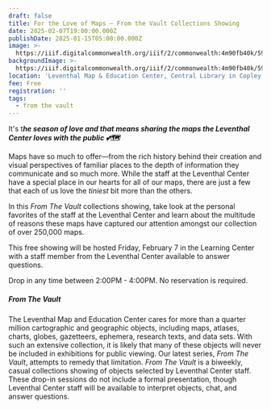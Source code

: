 ```yaml
---
draft: false
title: For the Love of Maps — From the Vault Collections Showing
date: 2025-02-07T19:00:00.000Z
publishDate: 2025-01-15T05:00:00.000Z
image: >-
  https://iiif.digitalcommonwealth.org/iiif/2/commonwealth:4m90fb40k/590,1394,5233,4967/1500,/0/default.jpg
backgroundImage: >-
  https://iiif.digitalcommonwealth.org/iiif/2/commonwealth:4m90fb40k/590,1394,5233,4967/1500,/0/default.jpg
location: 'Leventhal Map & Education Center, Central Library in Copley Square'
fee: Free
registration: ''
tags:
  - from the vault
---
```


It's t***he season of love and that means sharing the maps the Leventhal Center loves with the public 💕🗺️***

Maps have so much to offer—from the rich history behind their creation and visual perspectives of familiar places to the depth of information they communicate and so much more. While the staff at the Leventhal Center have a special place in our hearts for all of our maps, there are just a few that each of us love the *tiniest* bit more than the others. 

In this *From The Vault* collections showing, take look at the personal favorites of the staff at the Leventhal Center and learn about the multitude of reasons these maps have captured our attention amongst our collection of over 250,000 maps. 

This free showing will be hosted Friday, February 7 in the Learning Center with a staff member from the Leventhal Center available to answer questions.

Drop in any time between 2:00PM - 4:00PM. No reservation is required.

##### ***From The Vault***

The Leventhal Map and Education Center cares for more than a quarter million cartographic and geographic objects, including maps, atlases, charts, globes, gazetteers, ephemera, research texts, and data sets. With such an extensive collection, it is likely that many of these objects will never be included in exhibitions for public viewing. Our latest series, *From The Vault*, attempts to remedy that limitation. *From The Vault* is a biweekly, casual collections showing of objects selected by Leventhal Center staff. These drop-in sessions do not include a formal presentation, though Leventhal Center staff will be available to interpret objects, chat, and answer questions.
